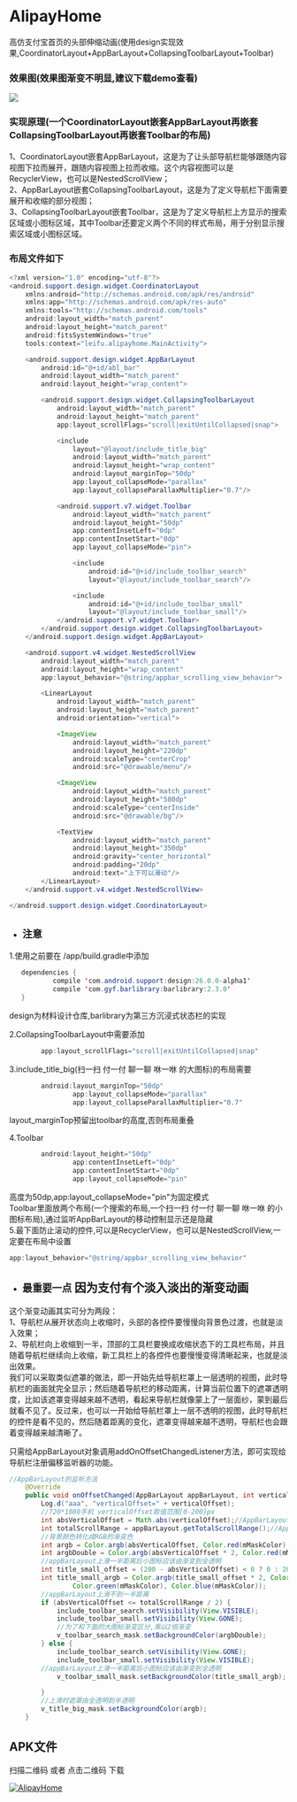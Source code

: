 # AlipayHome
高仿支付宝首页的头部伸缩动画(使用design实现效果,CoordinatorLayout+AppBarLayout+CollapsingToolbarLayout+Toolbar)

### 效果图(效果图渐变不明显,建议下载demo查看)
![](https://github.com/leifu1107/AlipayHome/raw/master/screenshots/1.gif) 
### 实现原理(一个CoordinatorLayout嵌套AppBarLayout再嵌套CollapsingToolbarLayout再嵌套Toolbar的布局)
1、CoordinatorLayout嵌套AppBarLayout，这是为了让头部导航栏能够跟随内容视图下拉而展开，跟随内容视图上拉而收缩。这个内容视图可以是RecyclerView，也可以是NestedScrollView；<br>
2、AppBarLayout嵌套CollapsingToolbarLayout，这是为了定义导航栏下面需要展开和收缩的部分视图；<br>
3、CollapsingToolbarLayout嵌套Toolbar，这是为了定义导航栏上方显示的搜索区域或小图标区域，其中Toolbar还要定义两个不同的样式布局，用于分别显示搜索区域或小图标区域。<br>

### 布局文件如下

```java
<?xml version="1.0" encoding="utf-8"?>
<android.support.design.widget.CoordinatorLayout
    xmlns:android="http://schemas.android.com/apk/res/android"
    xmlns:app="http://schemas.android.com/apk/res-auto"
    xmlns:tools="http://schemas.android.com/tools"
    android:layout_width="match_parent"
    android:layout_height="match_parent"
    android:fitsSystemWindows="true"
    tools:context="leifu.alipayhome.MainActivity">

    <android.support.design.widget.AppBarLayout
        android:id="@+id/abl_bar"
        android:layout_width="match_parent"
        android:layout_height="wrap_content">

        <android.support.design.widget.CollapsingToolbarLayout
            android:layout_width="match_parent"
            android:layout_height="match_parent"
            app:layout_scrollFlags="scroll|exitUntilCollapsed|snap">

            <include
                layout="@layout/include_title_big"
                android:layout_width="match_parent"
                android:layout_height="wrap_content"
                android:layout_marginTop="50dp"
                app:layout_collapseMode="parallax"
                app:layout_collapseParallaxMultiplier="0.7"/>

            <android.support.v7.widget.Toolbar
                android:layout_width="match_parent"
                android:layout_height="50dp"
                app:contentInsetLeft="0dp"
                app:contentInsetStart="0dp"
                app:layout_collapseMode="pin">

                <include
                    android:id="@+id/include_toolbar_search"
                    layout="@layout/include_toolbar_search"/>

                <include
                    android:id="@+id/include_toolbar_small"
                    layout="@layout/include_toolbar_small"/>
            </android.support.v7.widget.Toolbar>
        </android.support.design.widget.CollapsingToolbarLayout>
    </android.support.design.widget.AppBarLayout>

    <android.support.v4.widget.NestedScrollView
        android:layout_width="match_parent"
        android:layout_height="wrap_content"
        app:layout_behavior="@string/appbar_scrolling_view_behavior">

        <LinearLayout
            android:layout_width="match_parent"
            android:layout_height="match_parent"
            android:orientation="vertical">

            <ImageView
                android:layout_width="match_parent"
                android:layout_height="220dp"
                android:scaleType="centerCrop"
                android:src="@drawable/menu"/>

            <ImageView
                android:layout_width="match_parent"
                android:layout_height="580dp"
                android:scaleType="centerInside"
                android:src="@drawable/bg"/>

            <TextView
                android:layout_width="match_parent"
                android:layout_height="350dp"
                android:gravity="center_horizontal"
                android:padding="20dp"
                android:text="上下可以滑动"/>
        </LinearLayout>
    </android.support.v4.widget.NestedScrollView>

</android.support.design.widget.CoordinatorLayout>
```
* ## `注意`
1.使用之前要在 /app/build.gradle中添加
 ```java
  	dependencies {
	        compile 'com.android.support:design:26.0.0-alpha1'
            compile 'com.gyf.barlibrary:barlibrary:2.3.0'
	}
```
design为材料设计仓库,barlibrary为第三方沉浸式状态栏的实现<br>

2.CollapsingToolbarLayout中需要添加
```java
		app:layout_scrollFlags="scroll|exitUntilCollapsed|snap"
```

3.include_title_big(扫一扫 付一付 聊一聊 咻一咻 的大图标)的布局需要 
```java
		android:layout_marginTop="50dp"
                app:layout_collapseMode="parallax"
                app:layout_collapseParallaxMultiplier="0.7" 
```
layout_marginTop预留出toolbar的高度,否则布局重叠<br>

4.Toolbar
```java
		android:layout_height="50dp"
                app:contentInsetLeft="0dp"
                app:contentInsetStart="0dp"
                app:layout_collapseMode="pin"
```
高度为50dp,app:layout_collapseMode="pin"为固定模式<br>
Toolbar里面放两个布局(一个搜索的布局,一个扫一扫 付一付 聊一聊 咻一咻 的小图标布局),通过监听AppBarLayout的移动控制显示还是隐藏<br>
5.最下面防止滚动的控件,可以是RecyclerView，也可以是NestedScrollView,一定要在布局中设置
```java
app:layout_behavior="@string/appbar_scrolling_view_behavior"
```
* ## `最重要一点` 因为支付有个淡入淡出的渐变动画<br>	
这个渐变动画其实可分为两段：<br>
1、导航栏从展开状态向上收缩时，头部的各控件要慢慢向背景色过渡，也就是淡入效果；<br>
2、导航栏向上收缩到一半，顶部的工具栏要换成收缩状态下的工具栏布局，并且随着导航栏继续向上收缩，新工具栏上的各控件也要慢慢变得清晰起来，也就是淡出效果。<br>
我们可以采取类似遮罩的做法，即一开始先给导航栏罩上一层透明的视图，此时导航栏的画面就完全显示；然后随着导航栏的移动距离，计算当前位置下的遮罩透明度，比如该遮罩变得越来越不透明，看起来导航栏就像蒙上了一层面纱，蒙到最后就看不见了。反过来，也可以一开始给导航栏罩上一层不透明的视图，此时导航栏的控件是看不见的，然后随着距离的变化，遮罩变得越来越不透明，导航栏也会跟着变得越来越清晰了。<br>

只需给AppBarLayout对象调用addOnOffsetChangedListener方法，即可实现给导航栏注册偏移监听器的功能。<br>
```java
//AppBarLayout的监听方法
    @Override
    public void onOffsetChanged(AppBarLayout appBarLayout, int verticalOffset) {
        Log.d("aaa", "verticalOffset=" + verticalOffset);
        //720*1080手机 verticalOffset取值范围[0-200]px
        int absVerticalOffset = Math.abs(verticalOffset);//AppBarLayout竖直方向偏移距离px
        int totalScrollRange = appBarLayout.getTotalScrollRange();//AppBarLayout总的距离px
        //背景颜色转化成RGB的渐变色
        int argb = Color.argb(absVerticalOffset, Color.red(mMaskColor), Color.green(mMaskColor), Color.blue(mMaskColor));
        int argbDouble = Color.argb(absVerticalOffset * 2, Color.red(mMaskColor), Color.green(mMaskColor), Color.blue(mMaskColor));
        //appBarLayout上滑一半距离后小图标应该由渐变到全透明
        int title_small_offset = (200 - absVerticalOffset) < 0 ? 0 : 200 - absVerticalOffset;
        int title_small_argb = Color.argb(title_small_offset * 2, Color.red(mMaskColor),
                Color.green(mMaskColor), Color.blue(mMaskColor));
        //appBarLayout上滑不到一半距离
        if (absVerticalOffset <= totalScrollRange / 2) {
            include_toolbar_search.setVisibility(View.VISIBLE);
            include_toolbar_small.setVisibility(View.GONE);
            //为了和下面的大图标渐变区分,乘以2倍渐变
            v_toolbar_search_mask.setBackgroundColor(argbDouble);
        } else {
            include_toolbar_search.setVisibility(View.GONE);
            include_toolbar_small.setVisibility(View.VISIBLE);
        //appBarLayout上滑一半距离后小图标应该由渐变到全透明
            v_toolbar_small_mask.setBackgroundColor(title_small_argb);

        }
        //上滑时遮罩由全透明到半透明
        v_title_big_mask.setBackgroundColor(argb);
    }
```
## APK文件

扫描二维码 或者 点击二维码 下载

[![AlipayHome](https://github.com/leifu1107/AlipayHome/raw/master/screenshots/zrcode.png)](https://github.com/leifu1107/AlipayHome/raw/master/screenshots/app-release.apk)
